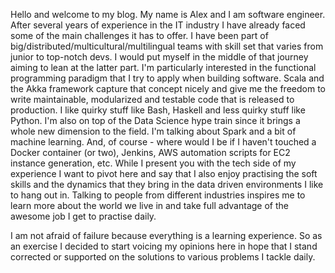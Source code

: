 Hello and welcome to my blog. My name is Alex and I am software engineer. After several years of experience in the IT industry I have already faced some of the main challenges it has to offer. I have been part of big/distributed/multicultural/multilingual teams with skill set that varies from junior to top-notch devs. I would put myself in the middle of that journey aiming to lean at the latter part. 
I'm particularly interested in the functional programming paradigm that I try to apply when building software. Scala and the Akka framework capture that concept nicely and give me the freedom to write maintainable, modularized and testable code that is released to production. I like quirky stuff like Bash, Haskell and less quirky stuff like Python.
I'm also on top of the Data Science hype train since it brings a whole new dimension to the field. I'm talking about Spark and a bit of machine learning. And, of course - where would I be if I haven't touched a Docker container (or two), Jenkins, AWS automation scripts for EC2 instance generation, etc.
While I present you with the tech side of my experience I want to pivot here and say that I also enjoy practising the soft skills and the dynamics that they bring in the data driven environments I like to hang out in. Talking to people from different industries inspires me to learn more about the world we live in and take full advantage of the awesome job I get to practise daily.

I am not afraid of failure because everything is a learning experience. So as an exercise I decided to start voicing my opinions here in hope that I stand corrected or supported on the solutions to various problems I tackle daily. 

